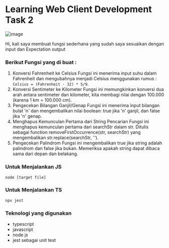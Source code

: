 # Learning Web Client Development Task 2
![image](https://github.com/user-attachments/assets/9fff805f-e32d-4448-8aa8-8b36509e7a95)


Hi, kali saya membuat fungsi sederhana yang sudah saya sesuaikan dengan input dan Expectation output

### Berikut Fungsi yang di buat :
1. Konversi Fahrenheit ke Celsius
Fungsi ini menerima input suhu dalam Fahrenheit dan mengubahnya menjadi Celsius menggunakan rumus : ```Celsius = (Fahrenheit - 32) * 5/9```.
2. Konversi Sentimeter ke Kilometer
Fungsi ini memungkinkan konversi dua arah antara sentimeter dan kilometer, kita membagi nilai dengan 100.000 (karena 1 km = 100.000 cm).
3. Pengecekan Bilangan Ganjil/Genap
Fungsi ini menerima input bilangan bulat 'n' dan mengembalikan nilai boolean: true jika 'n' ganjil, dan false jika 'n' genap.
4. Menghapus Kemunculan Pertama dari String Pencarian
Fungsi ini menghapus kemunculan pertama dari searchStr dalam str. Ditulis sebagai function removeFirstOccurrence(str, searchStr) yang mengembalikan str.replace(searchStr, '').
5. Pengecekan Palindrom
Fungsi ini mengembalikan true jika string adalah palindrom dan false jika bukan. Memeriksa apakah string dapat dibaca sama dari depan dan belakang.

### Untuk Menjalankan JS
```node [target file]```

### Untuk Menjalankan TS
```npx jest```

### Teknologi yang digunakan
- typescript
- javascript
- node js
- jest sebagai unit test
